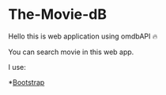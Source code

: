 # The-Movie-dB

Hello this is web application using omdbAPI :fire:

You can search movie in this web app.

I use:

*[Bootstrap](https://getbootstrap.com/)
